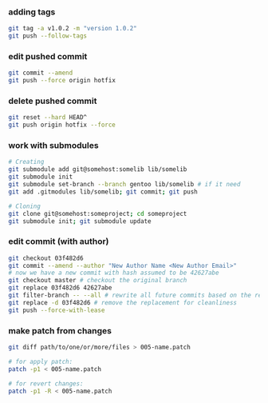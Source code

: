### adding tags
```sh
git tag -a v1.0.2 -m "version 1.0.2"
git push --follow-tags
```

### edit pushed commit
```sh
git commit --amend
git push --force origin hotfix
```

### delete pushed commit
```sh
git reset --hard HEAD^
git push origin hotfix --force
```

### work with submodules
```sh
# Creating
git submodule add git@somehost:somelib lib/somelib
git submodule init
git submodule set-branch --branch gentoo lib/somelib # if it need
git add .gitmodules lib/somelib; git commit; git push

# Cloning
git clone git@somehost:someproject; cd someproject
git submodule init; git submodule update
```
[1]: https://chrisjean.com/git-submodules-adding-using-removing-and-updating/

### edit commit (with author)
```sh
git checkout 03f482d6
git commit --amend --author "New Author Name <New Author Email>"
# now we have a new commit with hash assumed to be 42627abe
git checkout master # checkout the original branch
git replace 03f482d6 42627abe
git filter-branch -- --all # rewrite all future commits based on the replacement
git replace -d 03f482d6 # remove the replacement for cleanliness
git push --force-with-lease
```

### make patch from changes
```sh
git diff path/to/one/or/more/files > 005-name.patch

# for apply patch:
patch -p1 < 005-name.patch

# for revert changes:
patch -p1 -R < 005-name.patch
```
